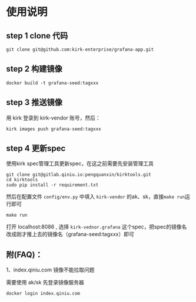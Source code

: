 # 使用说明

## step 1 clone 代码

```
git clone git@github.com:kirk-enterprise/grafana-app.git
```


## step 2 构建镜像
```
docker build -t grafana-seed:tagxxx
```

## step 3 推送镜像

用 kirk 登录到 kirk-vendor 账号，然后：
```
kirk images push grafana-seed:tagxxx
```

## step 4 更新spec

使用kirk spec管理工具更新spec，在这之前需要先安装管理工具

```
git clone git@gitlab.qiniu.io:pengquanxin/kirktools.git
cd kirktools
sudo pip install -r requirement.txt
```

然后在配置文件 `config/env.py` 中填入 `kirk-vendor` 的ak、sk，直接`make run`运行即可

```
make run
```

打开 localhost:8086 , 选择 `kirk-vednor.grafana` 这个spec，把spec的镜像名改成刚才推上去的镜像名（grafana-seed:tagxxx）即可


## 附(FAQ)：
1、index.qiniu.com 镜像不能拉取问题  

需要使用 ak/sk 先登录镜像服务器

```
docker login index.qiniu.com
```
